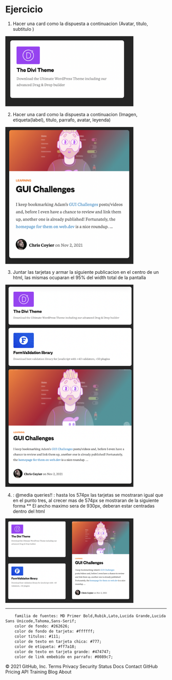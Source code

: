 # Ejercicio

1. Hacer una card como la dispuesta a continuacion (Avatar, titulo, subtitulo )

<img src="./imagesExampleCard/FirstChallenge.png" width="400px">

2. Hacer una card como la dispuesta a continuacion (Imagen, etiqueta(label), titulo, parrafo, avatar, leyenda)

<img src="./imagesExampleCard/SecondChallenge.png" width="400px">

3. Juntar las tarjetas y armar la siguiente publicacion en el centro de un html, las mismas ocuparan el 95% del width total de la pantalla

<img src="./imagesExampleCard/ThirdChallenge.png" width="400px">

4. : @media queries!! : hasta los 574px las tarjetas se mostraran igual que en el punto tres, al crecer mas de 574px se mostraran de la siguiente forma
   \*\* El ancho maximo sera de 930px, deberan estar centradas dentro del html

<img src="./imagesExampleCard/ComposeBonus.png" width="400px">

---

```
    familia de fuentes: MD Primer Bold,Rubik,Lato,Lucida Grande,Lucida Sans Unicode,Tahoma,Sans-Serif;
    color de fondo: #262626;
    color de fondo de tarjeta: #ffffff;
    color titulos: #111;
    color de texto en tarjeta chica: #777;
    color de etiqueta: #ff7a18;
    color de texto en tarjeta grande: #474747;
    color de link embebido en parrafo: #0089c7;
```

© 2021 GitHub, Inc.
Terms
Privacy
Security
Status
Docs
Contact GitHub
Pricing
API
Training
Blog
About
